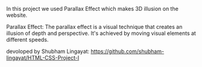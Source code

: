 In this project we used Parallax Effect which makes 3D illusion on the website.

Parallax Effect: The parallax effect is a visual technique that creates an illusion of depth and perspective. It's achieved by moving visual elements at different speeds.

devoloped by Shubham Lingayat: https://github.com/shubham-lingayat/HTML-CSS-Project-I
